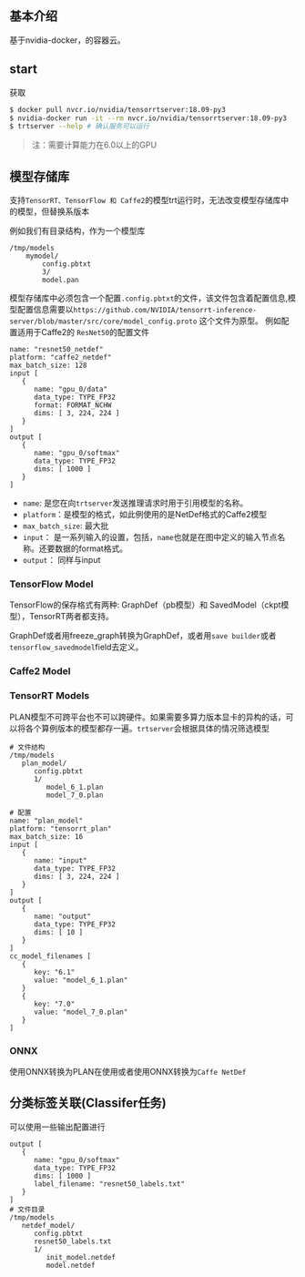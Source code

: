 ## 基本介绍

基于nvidia-docker，的容器云。

## start

获取

```bash
$ docker pull nvcr.io/nvidia/tensorrtserver:18.09-py3
$ nvidia-docker run -it --rm nvcr.io/nvidia/tensorrtserver:18.09-py3
$ trtserver --help # 确认服务可以运行
```

> 注：需要计算能力在6.0以上的GPU

## 模型存储库

支持`TensorRT、TensorFlow 和 Caffe2`的模型trt运行时，无法改变模型存储库中的模型，但替换系版本

例如我们有目录结构，作为一个模型库
```
/tmp/models
    mymodel/
        config.pbtxt
        3/
        model.pan

```
模型存储库中必须包含一个配置`.config.pbtxt`的文件，该文件包含着配置信息,模型配置信息需要以`https://github.com/NVIDIA/tensorrt-inference-server/blob/master/src/core/model_config.proto` 这个文件为原型。 例如配置适用于Caffe2的 `ResNet50`的配置文件

```
name: "resnet50_netdef"
platform: "caffe2_netdef"
max_batch_size: 128
input [
   {
      name: "gpu_0/data" 
      data_type: TYPE_FP32
      format: FORMAT_NCHW
      dims: [ 3, 224, 224 ]
   }
]
output [
   {
      name: "gpu_0/softmax"
      data_type: TYPE_FP32
      dims: [ 1000 ]
   }
]
```

+ `name`: 是您在向`trtserver`发送推理请求时用于引用模型的名称。
+ `platform`：是模型的格式，如此例使用的是NetDef格式的Caffe2模型
+ `max_batch_size`: 最大批
+ `input`： 是一系列输入的设置，包括，`name`也就是在图中定义的输入节点名称。还要数据的format格式。
+ `output`： 同样与input

### TensorFlow Model

TensorFlow的保存格式有两种: GraphDef（pb模型）和 SavedModel（ckpt模型），TensorRT两者都支持。

GraphDef或者用freeze_graph转换为GraphDef，或者用`save builder`或者`tensorflow_savedmodel`field去定义。

### Caffe2 Model

### TensorRT Models

PLAN模型不可跨平台也不可以跨硬件。如果需要多算力版本显卡的异构的话，可以将各个算例版本的模型都存一遍。`trtserver`会根据具体的情况筛选模型

```
# 文件结构
/tmp/models
   plan_model/
      config.pbtxt
      1/
         model_6_1.plan
         model_7_0.plan

# 配置
name: "plan_model"
platform: "tensorrt_plan"
max_batch_size: 16
input [
   {
      name: "input"
      data_type: TYPE_FP32
      dims: [ 3, 224, 224 ]
   }
]
output [
   {
      name: "output"
      data_type: TYPE_FP32
      dims: [ 10 ]
   }
]
cc_model_filenames [
   {
      key: "6.1"
      value: "model_6_1.plan"
   }
   {
      key: "7.0"
      value: "model_7_0.plan"
   }
]
```

### ONNX

使用ONNX转换为PLAN在使用或者使用ONNX转换为`Caffe NetDef`

## 分类标签关联(Classifer任务)

可以使用一些输出配置进行

```
output [
   {
      name: "gpu_0/softmax"
      data_type: TYPE_FP32
      dims: [ 1000 ]
      label_filename: "resnet50_labels.txt"
   }
]
# 文件目录
/tmp/models
   netdef_model/
      config.pbtxt
      resnet50_labels.txt
      1/
         init_model.netdef
         model.netdef
```